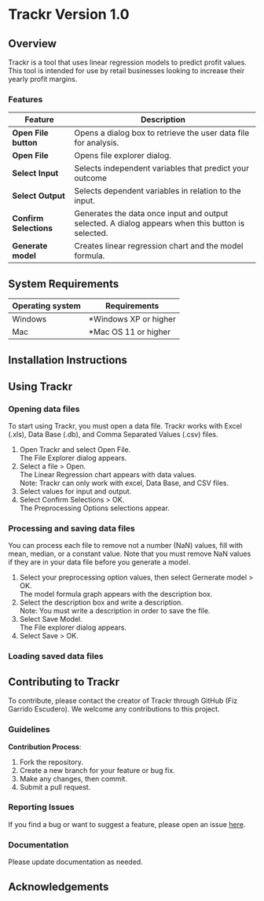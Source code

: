 # Trackr Version 1.0

## Overview
Trackr is a tool that uses linear regression models to predict profit values. This tool is intended for use by retail businesses looking to increase their yearly profit margins.

### Features

| Feature                | Description                                                                                         |
| ----------------       | -------------                                                                                       |
| **Open File button**   | Opens a dialog box to retrieve the user data file for analysis.                                     |
| **Open File**          | Opens file explorer dialog.                                                                         |
| **Select Input**       | Selects independent variables that predict your outcome                                             |
|**Select Output**       | Selects dependent variables in relation to the input.                                               |
| **Confirm Selections** | Generates the data once input and output selected. A dialog appears when this button is selected.   |
|**Generate model**      | Creates linear regression chart and the model formula.                                              |

## System Requirements
| Operating system | Requirements |
| ---------------- | -------------            |
| Windows          | *Windows XP or higher    |
| Mac              | *Mac OS 11 or higher     |

## Installation Instructions

## Using Trackr

### Opening data files
To start using Trackr, you must open a data file. Trackr works with Excel (.xls), Data Base (.db), and Comma Separated Values (.csv) files.
1. Open Trackr and select Open File. <br>
   The File Explorer dialog appears.
2. Select a file > Open. <br>
   The Linear Regression chart appears with data values. <br>
   Note: Trackr can only work with excel, Data Base, and CSV files. <br>
3. Select values for input and output.
4.  Select Confirm Selections > OK. <br>
   The Preprocessing Options selections appear.
   
### Processing and saving data files
You can process each file to remove not a number (NaN) values, fill with mean, median, or a constant value. Note that you must remove NaN values if they are in your data file before you generate a model.

1. Select your preprocessing option values, then select Gernerate model > OK. <br>
   The model formula graph appears with the description box.
2. Select the description box and write a description. <br>
   Note: You must write a description in order to save the file.
4. Select Save Model. <br>
   The File explorer dialog appears. 
5. Select Save > OK.

### Loading saved data files


## Contributing to Trackr

To contribute, please contact the creator of Trackr through GitHub (Fiz Garrido Escudero). We welcome any contributions to this project. 

### Guidelines
**Contribution Process**:
  1. Fork the repository.
  2. Create a new branch for your feature or bug fix.
  3. Make any changes, then commit.
  4. Submit a pull request.

### Reporting Issues
If you find a bug or want to suggest a feature, please open an issue [here](https://github.com/fizge/1-SENECA-UDC_Coil_Proyect/issues/new).

### Documentation
Please update documentation as needed.

## Acknowledgements 
